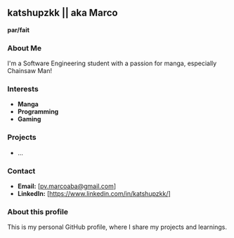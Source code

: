 ## katshupzkk || aka Marco
**par/fait**

### About Me
I'm a Software Engineering student with a passion for manga, especially Chainsaw Man!

### Interests
* **Manga**
* **Programming**
* **Gaming**

### Projects
* ...

### Contact
* **Email:** [pv.marcoaba@gmail.com]
* **LinkedIn:** [https://www.linkedin.com/in/katshupzkk/]

### About this profile
This is my personal GitHub profile, where I share my projects and learnings.
